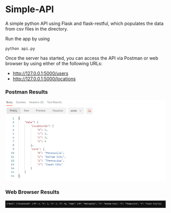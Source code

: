 # Simple-API
 
A simple python API using Flask and flask-restful, which populates the data from csv files in the directory.

Run the app by using
```
python api.py
```

Once the server has started, you can access the API via Postman or web browser by using either of the following URLs:
* http://127.0.0.1:5000/users
* http://127.0.0.1:5000/locations

### Postman Results
![alt-text](https://github.com/thanosiv/python-projects/blob/main/Simple-API/img/api_postman.png "Postman Results")

### Web Browser Results
![alt-text](https://github.com/thanosiv/python-projects/blob/main/Simple-API/img/api_webBrowser.png "Browser Results")

